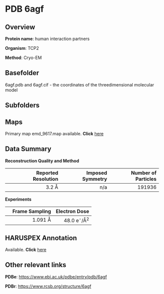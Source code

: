 # PDB 6agf

## Overview

**Protein name**: human interaction partners

**Organism**: TCP2

**Method**: Cryo-EM

## Basefolder

6agf.pdb and 6agf.cif - the coordinates of the threedimensional molecular model

## Subfolders









## Maps

Primary map emd_9617.map available. **Click** [here](http://ftp.wwpdb.org/pub/emdb/structures/EMD-9617/map/) 

## Data Summary
**Reconstruction Quality and Method**

|   | Reported Resolution | Imposed Symmetry | Number of Particles |
|---|-------------:|----------------:|--------------:|
|   |3.2 Å|n/a|191936|

**Experiments**

|   | Frame Sampling | Electron Dose |
|---|-------------:|----------------:|
|   |1.091 Å|48.0 e<sup>-</sup>/Å<sup>2</sup>|

## HARUSPEX Annotation

Available. **Click** [here](https://zenodo.org/record/3820207)

## Other relevant links 
**PDBe**:  https://www.ebi.ac.uk/pdbe/entry/pdb/6agf
 
**PDBr**: https://www.rcsb.org/structure/6agf 
